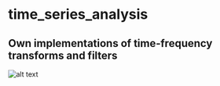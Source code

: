 # time_series_analysis
## Own implementations of time-frequency transforms and filters

![alt text](https://github.com/mossdet/time_series_analysis/blob/main/Images/Frequency_Analysis.png)
